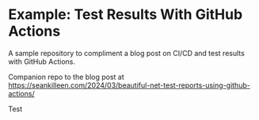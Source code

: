 # Example: Test Results With GitHub Actions

A sample repository to compliment a blog post on CI/CD and test results with GitHub Actions.

Companion repo to the blog post at <https://seankilleen.com/2024/03/beautiful-net-test-reports-using-github-actions/>

Test
